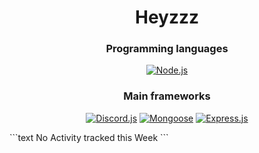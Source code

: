<h1 align="center">Heyzzz<br></h1>
<h3 align="center">Programming languages<br></h3>
<p align="center"> <a target="_blank" href="https://nodejs.org/ru"><img alt="Node.js" src="https://img.shields.io/badge/-Node.js-262626?style=for-the-badge"></a></p>
<h3 align="center">Main frameworks</h3>
<p align="center">
  <a target="_blank" href="https://www.npmjs.com/package/discord.js"><img alt="Discord.js" src="https://img.shields.io/badge/-Discord.js-262626?style=for-the-badge"></a>
  <a target="_blank" href="https://www.npmjs.com/package/mongoose"><img alt="Mongoose" src="https://img.shields.io/badge/-Mongoose-262626?style=for-the-badge"></a>
  <a target="_blank" href="https://www.npmjs.com/package/express"><img alt="Express.js" src="https://img.shields.io/badge/-Express.js-262626?style=for-the-badge"></a>
</p>
<!--START_SECTION:waka-->
```text
No Activity tracked this Week
```
<!--END_SECTION:waka-->
